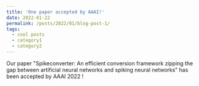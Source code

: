 ```yaml
---
title: 'One paper accepted by AAAI!'
date: 2022-01-22
permalink: /posts/2022/01/blog-post-1/
tags:
  - cool posts
  - category1
  - category2
---
```

Our paper "Spikeconverter: An efficient conversion framework zipping the gap between artificial neural networks and spiking neural networks" has been accepted by AAAI 2022 !


